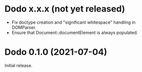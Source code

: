 # Dodo x.x.x (not yet released)
* Fix doctype creation and "significant whitespace" handling in DOMParser.
* Ensure that Document::documentElement is always populated.

# Dodo 0.1.0 (2021-07-04)
Initial release.
